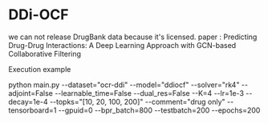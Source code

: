 # DDi-OCF
we can not release DrugBank data because it's licensed.
paper : Predicting Drug-Drug Interactions: A Deep Learning Approach with GCN-based Collaborative Filtering

Execution example

python main.py --dataset="ocr-ddi" --model="ddiocf" --solver="rk4" --adjoint=False --learnable_time=False --dual_res=False --K=4 --lr=1e-3 --decay=1e-4 --topks="[10, 20, 100, 200]" --comment="drug only" --tensorboard=1 --gpuid=0 --bpr_batch=800 --testbatch=200 --epochs=200


